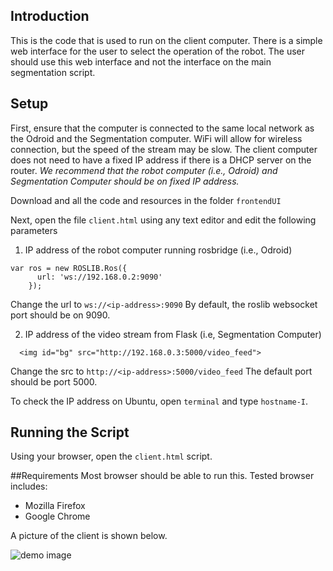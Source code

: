 ## Introduction

This is the code that is used to run on the client computer. There is a simple web interface for the user to select the operation of the robot. The user should use this web interface and not the interface on the main segmentation script.

## Setup

First, ensure that the computer is connected to the same local network as the Odroid and the Segmentation computer. WiFi will allow for wireless connection, but the speed of the stream may be slow. The client computer does not need to have a fixed IP address if there is a DHCP server on the router. *We recommend that the robot computer (i.e., Odroid) and Segmentation Computer should be on fixed IP address.*


Download and all the code and resources in the folder `frontendUI`

Next, open the file `client.html` using any text editor and edit the following parameters

1. IP address of the robot computer running rosbridge (i.e., Odroid) 
```angular2html
var ros = new ROSLIB.Ros({
      url: 'ws://192.168.0.2:9090'
    });
```
Change the url to ``ws://<ip-address>:9090`` By default, the roslib websocket port should be on 9090.

2. IP address of the video stream from Flask (i.e, Segmentation Computer)
```angular2html
  <img id="bg" src="http://192.168.0.3:5000/video_feed">
```

Change the src to ``http://<ip-address>:5000/video_feed`` The default port should be port 5000.

To check the IP address on Ubuntu, open `terminal` and type `hostname-I`.
## Running the Script

Using your browser, open the `client.html` script. 

##Requirements
Most browser should be able to run this. Tested browser includes:
- Mozilla Firefox
- Google Chrome

A picture of the client is shown below.

![demo image](./demo.JPG)